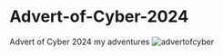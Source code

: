 # Advert-of-Cyber-2024
Advert of Cyber 2024 my adventures
![advertofcyber](https://github.com/user-attachments/assets/53d31495-e31e-4269-86c6-4a5b059a8657)
